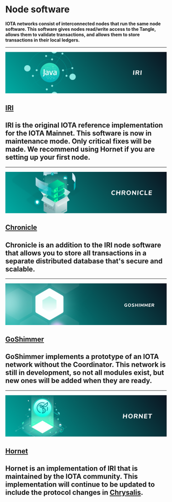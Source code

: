 # Node software

**IOTA networks consist of interconnected nodes that run the same node software. This software gives nodes read/write access to the Tangle, allows them to validate transactions, and allows them to store transactions in their local ledgers.**

-------------------------
![IRI](images/IRI.png)
## [IRI](root://iri/1.0/overview.md)
IRI is the original IOTA reference implementation for the IOTA Mainnet. This software is now in maintenance mode. Only critical fixes will be made. We recommend using Hornet if you are setting up your first node.
-------------------------

-------------------------
![Chronicle](images/Chronicle.png)
## [Chronicle](root://chronicle/1.0/overview.md)
Chronicle is an addition to the IRI node software that allows you to store all transactions in a separate distributed database that's secure and scalable.
-------------------------

-------------------------
![GoShimmer](images/GoShimmer.png)
## [GoShimmer](root://goshimmer/1.0/overview.md)
GoShimmer implements a prototype of an IOTA network without the Coordinator. This network is still in development, so not all modules exist, but new ones will be added when they are ready.
-------------------------

-------------------------
![Hornet](images/hornet.png)
## [Hornet](root://hornet/1.0/overview.md)
Hornet is an implementation of IRI that is maintained by the IOTA community. This implementation will continue to be updated to include the protocol changes in [Chrysalis](https://roadmap.iota.org/chrysalis).
-------------------------

